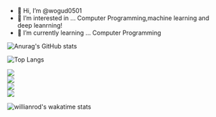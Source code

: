 - 👋 Hi, I’m @wogud0501
- 👀 I’m interested in ... Computer Programming,machine learning and deep leanrning!
- 🌱 I’m currently learning ... Computer Programming

![Anurag's GitHub stats](https://github-readme-stats.vercel.app/api?username=wogud0501&count_private=true&show_icons=true&theme=cobalt)

![Top Langs](https://github-readme-stats.vercel.app/api/top-langs/?username=wogud0501&theme=cobalt&layout=compact)

[<img src="https://github-readme-stats.vercel.app/api/pin/?username=wogud0501&repo=site&show_owner=true">](https://github.com/wogud0501/site)  
[<img src="https://github-readme-stats.vercel.app/api/pin/?username=wogud0501&repo=repos-master&show_owner=true">](https://github.com/wogud0501/repos-master)  
[<img src="https://github-readme-stats.vercel.app/api/pin/?username=wogud0501&repo=C&show_owner=true">](https://github.com/wogud0501/C)  
[<img src="https://github-readme-stats.vercel.app/api/pin/?username=wogud0501&repo=JAVA&show_owner=true">](https://github.com/wogud0501/JAVA)  

![willianrod's wakatime stats](https://github-readme-stats.vercel.app/api/wakatime?username=pjh5338)
